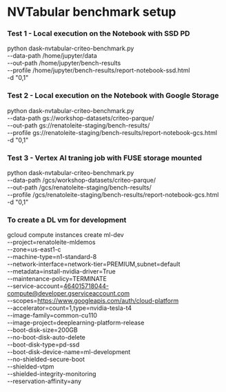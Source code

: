 # NVTabular benchmark setup

### Test 1 - Local execution on the Notebook with SSD PD

python dask-nvtabular-criteo-benchmark.py \
--data-path /home/jupyter/data \
--out-path /home/jupyter/bench-results \
--profile /home/jupyter/bench-results/report-notebook-ssd.html \
-d "0,1"

### Test 2 - Local execution on the Notebook with Google Storage

python dask-nvtabular-criteo-benchmark.py \
--data-path gs://workshop-datasets/criteo-parque/ \
--out-path gs://renatoleite-staging/bench-results/ \
--profile gs://renatoleite-staging/bench-results/report-notebook-gcs.html \
-d "0,1"

### Test 3 - Vertex AI traning job with FUSE storage mounted

python dask-nvtabular-criteo-benchmark.py \
--data-path /gcs/workshop-datasets/criteo-parque/ \
--out-path /gcs/renatoleite-staging/bench-results/ \
--profile /gcs/renatoleite-staging/bench-results/report-notebook-gcs.html \
-d "0,1"

### To create a DL vm for development
gcloud compute instances create ml-dev \
--project=renatoleite-mldemos \
--zone=us-east1-c \
--machine-type=n1-standard-8 \
--network-interface=network-tier=PREMIUM,subnet=default \
--metadata=install-nvidia-driver=True \
--maintenance-policy=TERMINATE \
--service-account=464015718044-compute@developer.gserviceaccount.com \
--scopes=https://www.googleapis.com/auth/cloud-platform \
--accelerator=count=1,type=nvidia-tesla-t4 \
--image-family=common-cu110 \
--image-project=deeplearning-platform-release \
--boot-disk-size=200GB \
--no-boot-disk-auto-delete \
--boot-disk-type=pd-ssd \
--boot-disk-device-name=ml-development \
--no-shielded-secure-boot \
--shielded-vtpm \
--shielded-integrity-monitoring \
--reservation-affinity=any